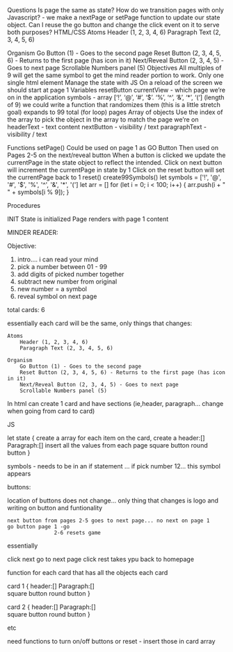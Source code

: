 Questions
Is page the same as state?
How do we transition pages with only Javascript? - we make a nextPage or setPage function to update our state object. 
Can I reuse the go button and change the click event on it to serve both purposes?
HTML/CSS
Atoms
Header (1, 2, 3, 4, 6)
Paragraph Text (2, 3, 4, 5, 6)

Organism
Go Button (1) - Goes to the second page 
Reset Button (2, 3, 4, 5, 6) - Returns to the first page (has icon in it)
Next/Reveal Button (2, 3, 4, 5) - Goes to next page
Scrollable Numbers panel (5)
Objectives
All multiples of 9 will get the same symbol to get the mind reader portion to work.
Only one single html element
Manage the state with JS
On a reload of the screen we should start at page 1
Variables
resetButton 
currentView - which page we’re on in the application
symbols - array [‘!’, ‘@’, ‘#’, ‘$’. ‘%’, ‘^’, ‘&’, ‘*’, ‘(‘] (length of 9)
we could write a function that randomizes them (this is a little stretch goal)
expands to 99 total (for loop)
pages
Array of objects
Use the index of the array to pick the object in the array to match the page we’re on
headerText - text content
nextButton - visibility / text
paragraphText - visibility / text

Functions
setPage()
Could be used on page 1 as GO Button
Then used on Pages 2-5 on the next/reveal button
When a button is clicked we update the currentPage in the state object to reflect the intended. 
Click on next button will increment the currentPage in state by 1
Click on the reset button will set the currentPage back to 1
reset()
create99Symbols()
let symbols = ['!', '@', '#', '$', '%', '^', '&', '*', '(']
let arr = []
for (let i = 0; i < 100; i++) {
    		arr.push(i + " " + symbols[i % 9]);
}



Procedures

INIT
    State is initialized
    Page renders with page 1 content



MINDER READER:

Objective: 

1. intro.... i can read your mind
2. pick a number between 01 - 99
3. add digits of picked number together
4. subtract new number from original 
5. new number = a symbol
6. reveal symbol on next page

total cards: 6

essentially each card will be the same, only things that changes:

    Atoms
        Header (1, 2, 3, 4, 6)
        Paragraph Text (2, 3, 4, 5, 6)

    Organism
        Go Button (1) - Goes to the second page 
        Reset Button (2, 3, 4, 5, 6) - Returns to the first page (has icon in it)
        Next/Reveal Button (2, 3, 4, 5) - Goes to next page
        Scrollable Numbers panel (5)

In html can create 1 card and have sections (ie,header, paragraph... change when going from card to card)

JS

let state {
   create a array for each item on the card, 
   create a 
header:[]
Paragraph:[]            insert all the values from each page
square button
round button
}

<!-- on currentPage 1 run data from each object in index 0
on currentPage 2 run data from each object in index 1
on currentPage 3 run data from each object in index 2
on currentPage 4 run data from each object in index 3
on currentPage 5 run data from each object in index 4
on currentPage 6 run data from each object in index 5 -->

symbols - needs to be in an if statement
    ... if pick number 12... this symbol appears

 buttons:

 location of buttons does not change... 
 only thing that changes is logo and writing on button and funtionality

    next button from pages 2-5 goes to next page... no next on page 1
    go button page 1 -go
                   2-6 resets game


 essentially 

click next go to next page
click rest takes ypu back to homepage

function
 for each card that has all the objects each card

card 1 {
header:[]
Paragraph:[]         
square button
round button
}

card 2 {
header:[]
Paragraph:[]         
square button
round button
}

etc

need functions to turn on/off buttons or reset - insert those in card array